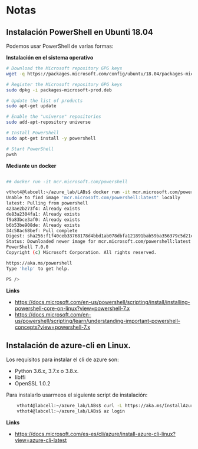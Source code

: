 # Notas

## Instalación PowerShell en Ubunti 18.04

Podemos usar PowerShell de varias formas:

**Instalación en el sistema operativo**

```bash
# Download the Microsoft repository GPG keys
wget -q https://packages.microsoft.com/config/ubuntu/18.04/packages-microsoft-prod.deb

# Register the Microsoft repository GPG keys
sudo dpkg -i packages-microsoft-prod.deb

# Update the list of products
sudo apt-get update

# Enable the "universe" repositories
sudo add-apt-repository universe

# Install PowerShell
sudo apt-get install -y powershell

# Start PowerShell
pwsh
```

**Mediante un docker**

```bash

## docker run -it mcr.microsoft.com/powershell

vthot4@labcell:~/azure_lab/LABs$ docker run -it mcr.microsoft.com/powershell
Unable to find image 'mcr.microsoft.com/powershell:latest' locally
latest: Pulling from powershell
423ae2b273f4: Already exists 
de83a2304fa1: Already exists 
f9a83bce3af0: Already exists 
b6b53be908de: Already exists 
34c58ac68bef: Pull complete 
Digest: sha256:f1f40ceb33768178d4bbd1ab078dbfa121891bab59ba356379c5d21cdee59c8d
Status: Downloaded newer image for mcr.microsoft.com/powershell:latest
PowerShell 7.0.0
Copyright (c) Microsoft Corporation. All rights reserved.

https://aka.ms/powershell
Type 'help' to get help.

PS />
```

**Links** 
- https://docs.microsoft.com/en-us/powershell/scripting/install/installing-powershell-core-on-linux?view=powershell-7.x
- https://docs.microsoft.com/en-us/powershell/scripting/learn/understanding-important-powershell-concepts?view=powershell-7.x



## Instalación de azure-cli en Linux.

Los requisitos para instalar el cli de azure son:

- Python 3.6.x, 3.7.x o 3.8.x.
- libffi
- OpenSSL 1.0.2

Para instalarlo usarmeos el siguiente script de instalación:

```bash
    vthot4@labcell:~/azure_lab/LABs$ curl -L https://aka.ms/InstallAzureCli | bash
    vthot4@labcell:~/azure_lab/LABs$ az login

```

**Links**
- https://docs.microsoft.com/es-es/cli/azure/install-azure-cli-linux?view=azure-cli-latest
